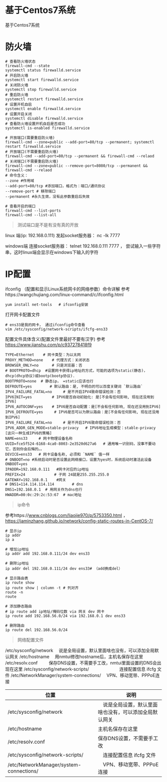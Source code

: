# 基于Centos7系统

基于Centos7系统



# 防火墙

```shell
# 查看防火墙状态
firewall-cmd --state
systemctl status firewalld.service
# 开启防火墙
systemctl start firewalld.service
# 关闭防火墙
systemctl stop firewalld.service
# 重启防火墙
systemctl restart firewalld.service
# 设置开机自启
systemctl enable firewalld.service
# 设置开启关闭
systemctl disable firewalld.service
# 查看防火墙设置开机自启是否成功
systemctl is-enabled firewalld.service

# 开放端口(需要重启防火墙)
firewall-cmd --zone=public --add-port=80/tcp --permanent; systemctl restart firewalld.service
# 开放端口(不需要重启防火墙)
firewall-cmd --add-port=80/tcp --permanent && firewall-cmd --relaod
# 关闭端口(不需要重启防火墙)
firewall-cmd --zone=public --remove-port=8080/tcp --permanent && firewall-cmd --relaod
# 命令含义：
--zone #作用域
--add-port=80/tcp #添加端口，格式为：端口/通讯协议
--remove-port # 移除端口
--permanent #永久生效，没有此参数重启后失效

# 查看开启的端口
firewall-cmd --list-ports
firewall-cmd --list-all
```



> 测试端口是不是有没有真的开放

linux 端(ip: 192.168.0.111) 发起socket服务器： nc -lk 7777

windows端 连接socket服务器： telnet 192.168.0.111 7777 ， 尝试输入一些字符串，这时linux端会显示在windows下输入的字符





# IP配置

 ifconfig （配置和显示Linux系统网卡的网络参数）命令详解 参考https://wangchujiang.com/linux-command/c/ifconfig.html

```shell
yum install net-tools   # ifconfig安装
```

打开网卡配置文件

```shell
# ens33是我的网卡， 通过ifconfig命令查看
vim /etc/sysconfig/network-scripts/ifcfg-ens33
```

配置文件具体含义(配置文件里最好不要有汉字)   参考 https://www.jianshu.com/p/c937278418f9

```shell
TYPE=Ethernet    # 网卡类型：为以太网
PROXY_METHOD=none    # 代理方式：关闭状态
BROWSER_ONLY=no      # 只是浏览器：否
# BOOTPROTO=dhcp  #设置网卡获得ip地址的方式，可能的选项为static(静态)，dhcp(dhcp协议)或bootp(bootp协议).
BOOTPROTO=none  # 静态ip， =static应该也行
DEFROUTE=yes        # 默认路由：是, 不明白的可以百度关键词 `默认路由`
IPV4_FAILURE_FATAL=no     # 是不开启IPV4致命错误检测：否
IPV6INIT=yes         # IPV6是否自动初始化: 是[不会有任何影响, 现在还没用到IPV6]
IPV6_AUTOCONF=yes    # IPV6是否自动配置：是[不会有任何影响, 现在还没用到IPV6]
IPV6_DEFROUTE=yes     # IPV6是否可以为默认路由：是[不会有任何影响, 现在还没用到IPV6]
IPV6_FAILURE_FATAL=no     # 是不开启IPV6致命错误检测：否
IPV6_ADDR_GEN_MODE=stable-privacy   # IPV6地址生成模型：stable-privacy [这只一种生成IPV6的策略]
NAME=ens33     # 网卡物理设备名称  
UUID=fce5f524-6168-4ca0-8003-2e3520d627a6   # 通用唯一识别码，没事不要动它，否则你会后悔的。。
DEVICE=ens33   # 网卡设备名称, 必须和 `NAME` 值一样
# ONBOOT=no #系统启动时是否设置此网络接口，设置为yes时，系统启动时激活此设备 
ONBOOT=yes
IPADDR=192.168.0.111   #网卡对应的ip地址
PREFIX=24             # 子网 24就是255.255.255.0
GATEWAY=192.168.0.1    #网关  
# DNS1=114.114.114.114        # dns
DNS1=192.168.0.1  # 用网关作为dns也行
HWADDR=00:0c:29:2c:53:67  # mac地址
```



> ip命令

参考https://www.cnblogs.com/liaojie970/p/5753350.html ， https://jaminzhang.github.io/network/config-static-routes-in-CentOS-7/

```shell
# 显示ip
ip addr 
ip a

# 增加ip地址
ip addr add 192.168.0.111/24 dev ens33

# 删除ip地址
ip addr del 192.168.0.111/24 dev ens33# （add换成del）

# 显示路由表
ip route show
ip route show | column -t # 列对齐
route -n 
route

# 添加静态路由
# ip route add ip地址/掩码位数 via 网关 dev 网卡
ip route add 192.168.56.0/24 via 192.168.0.1 dev ens33

# 删除路由
ip route del 192.168.56.0/24
```



> 网络配置文件

/etc/sysconfig/network  　说是全局设置，默认里面啥也没有，可以添加全局默认网关
/etc/hostname       　用nmtui修改hostname后，主机名保存在这里
/etc/resolv.conf     　　 保存DNS设置，不需要手工改，nmtui里面设置的DNS会出现在这里
/etc/sysconfig/network-scripts/　　　　　　　连接配置信息 ifcfg 文件
/etc/NetworkManager/system-connections/　 VPN、移动宽带、PPPoE连接

|位置  |　说明|
|----|----|
|/etc/sysconfig/network  |　说是全局设置，默认里面啥也没有，可以添加全局默认网关|
|/etc/hostname  | 主机名保存在这里 |
|/etc/resolv.conf  | 保存DNS设置，不需要手工改 |
|/etc/sysconfig/network-scripts/  |　连接配置信息 ifcfg 文件|
|/etc/NetworkManager/system-connections/  |　VPN、移动宽带、PPPoE连接|





